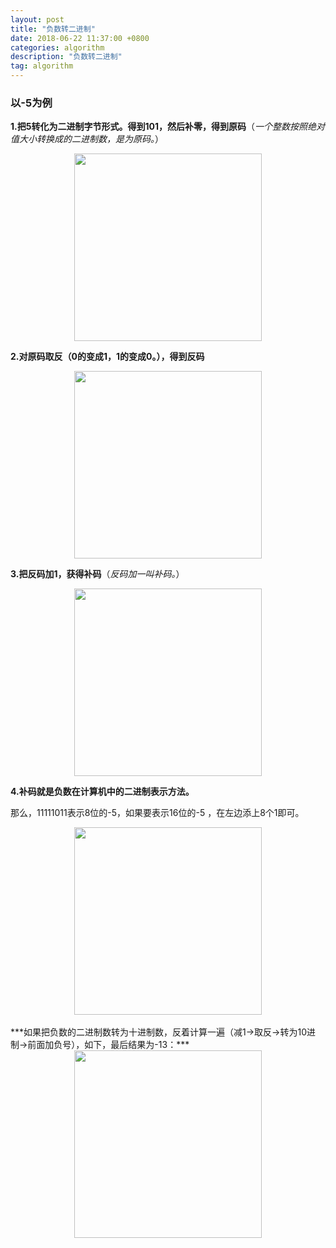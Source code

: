 ```yaml
---
layout: post
title: "负数转二进制"
date: 2018-06-22 11:37:00 +0800
categories: algorithm
description: "负数转二进制"
tag: algorithm
---
```


### 以-5为例

**1.把5转化为二进制字节形式。得到101，然后补零，得到原码**（*一个整数按照绝对值大小转换成的二进制数，是为原码。*）

<div align="center"><img src="{{ "/images/algorithmMinusToBinary/1.png" | prepend: site.baseurl }}" width="300" /></div>

**2.对原码取反（0的变成1，1的变成0。），得到反码**

<div align="center"><img src="{{ "/images/algorithmMinusToBinary/2.png" | prepend: site.baseurl }}" width="300" /></div>

**3.把反码加1，获得补码**（*反码加一叫补码。*）

<div align="center"><img src="{{ "/images/algorithmMinusToBinary/3.png" | prepend: site.baseurl }}" width="300" /></div> 

**4.补码就是负数在计算机中的二进制表示方法。**

那么，11111011表示8位的-5，如果要表示16位的-5 ，在左边添上8个1即可。

<div align="center"><img src="{{ "/images/algorithmMinusToBinary/4.png" | prepend: site.baseurl }}" width="300" /></div> 

<br>
***如果把负数的二进制数转为十进制数，反着计算一遍（减1->取反->转为10进制->前面加负号），如下，最后结果为-13：***

<div align="center"><img src="{{ "/images/algorithmMinusToBinary/5.png" | prepend: site.baseurl }}" width="300" /></div>